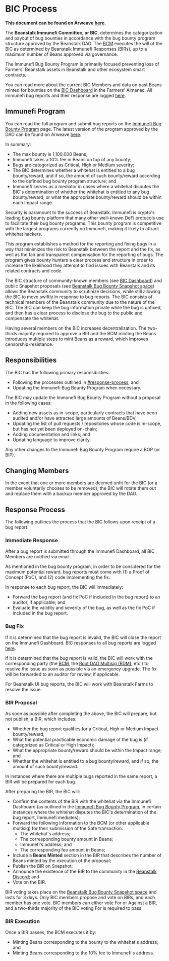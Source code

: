 # BIC Process

**This document can be found on Arweave** [**here**](https://bean.money/bic-process)**.**

The **Beanstalk Immunefi Committee**, **or BIC**, determines the categorization and payout of bug bounties in accordance with the bug bounty program structure approved by the Beanstalk DAO. The [BCM](https://docs.bean.money/bcm-process) executes the will of the BIC as determined by Beanstalk Immunefi Responses (BIRs), up to a maximum number of Beans approved via governance.

The Immunefi Bug Bounty Program is primarily focused preventing loss of Farmers' Beanstalk assets in Beanstalk and other ecosystem smart contracts.

You can read more about the current BIC Members and data on past Beans minted for bounties on the [BIC Dashboard](https://docs.bean.money/almanac/governance/beanstalk/bic-dashboard) in the Farmers' Almanac. All Immunefi bug reports and their response are logged [here](https://community.bean.money/bug-reports).

## Immunefi Program

You can read the full program and submit bug reports on the [Immunefi Bug Bounty Program](https://immunefi.com/bounty/beanstalk) page. The latest version of the program approved by the DAO can be found on Arweave [here](https://bean.money/immunefi).

In summary:

* The max bounty is 1,100,000 Beans;
* Immunefi takes a 10% fee in Beans on top of any bounty;
* Bugs are categorized as Critical, High or Medium severity;
* The BIC determines whether a whitehat is entitled to a bug bounty/reward, and if so, the amount of such bounty/reward according to the defined bug bounty program structure; and
* Immunefi serves as a mediator in cases where a whitehat disputes the BIC's determination of whether the whitehat is entitled to any bug bounty/reward, or what the appropriate bounty/reward should be within each Impact range.

Security is paramount to the success of Beanstalk. Immunefi is crypto's leading bug bounty platform that many other well-known DeFi protocols use to facilitate their bug bounty programs. This bounty program is competitive with the largest programs currently on Immunefi, making it likely to attract whitehat hackers.

This program establishes a method for the reporting and fixing bugs in a way that minimizes the risk to Beanstalk between the report and the fix, as well as the fair and transparent compensation for the reporting of bugs. The program gives bounty hunters a clear process and structure in order to increase the likelihood they attempt to find issues with Beanstalk and its related contracts and code.

The BIC structure of community-known members (see [BIC Dashboard](https://docs.bean.money/almanac/governance/beanstalk/bic-dashboard)) and public Snapshot proposals (see [Beanstalk Bug Bounty Snapshot space](https://snapshot.org/#/beanstalkbugbounty.eth)) allows the Beanstalk community to scrutinize decisions, while still allowing the BIC to move swiftly in response to bug reports. The BIC consists of technical members of the Beanstalk community due to the nature of the BIC. The BIC can keep the bug information private while the bug is unfixed, and then has a clear process to disclose the bug to the public and compensate the whitehat.&#x20;

Having several members on the BIC increases decentralization. The two-thirds majority required to approve a BIR and the BCM minting the Beans introduces multiple steps to mint Beans as a reward, which improves censorship-resistance.

## Responsibilities

The BIC has the following primary responsibilities:

* Following the processes outlined in [#response-process](bic-process.md#response-process "mention"); and
* Updating the Immunefi Bug Bounty Program when necessary.

The BIC may update the Immunefi Bug Bounty Program without a proposal in the following cases:

* Adding new assets as in-scope, particularly contracts that have been audited and/or have attracted large amounts of Beans/BDV;
* Updating the list of pull requests / repositories whose code is in-scope, but has not yet been deployed on-chain;
* Adding documentation and links; and
* Updating language to improve clarity.

Any other changes to the Immunefi Bug Bounty Program require a BOP (or BIP).

## Changing Members

In the event that one or more members are deemed unfit for the BIC (or a member voluntarily chooses to be removed), the BIC will rotate them out and replace them with a backup member approved by the DAO.

## Response Process

The following outlines the process that the BIC follows upon receipt of a bug report.

### Immediate Response

After a bug report is submitted through the Immunefi Dashboard, all BIC Members are notified via email.

As mentioned in the bug bounty program, in order to be considered for the maximum potential reward, bug reports must come with (1) a Proof of Concept (PoC), and (2) code implementing the fix.

In response to each bug report, the BIC will immediately:

* Forward the bug report (and fix PoC if included in the bug report) to an auditor, if applicable; and
* Evaluate the validity and severity of the bug, as well as the fix PoC if included in the bug report.

### Bug Fix

If it is determined that the bug report is invalid, the BIC will close the report on the Immunefi Dashboard. BIC responses to all bug reports are logged [here](https://community.bean.money/bug-reports).

If it is determined that the bug report is valid, the BIC will work with the corresponding party (the [BCM](https://bean.money/bcm-process), the [Root DAO Multisig (RDM)](https://docs.roottoken.org/governance/root-token/rdm-dashboard), etc.) to resolve the issue as soon as possible via an emergency upgrade. The fix will be forwarded to an auditor for review, if applicable.

For Beanstalk UI bug reports, the BIC will work with Beanstalk Farms to resolve the issue.

### BIR Proposal

As soon as possible after completing the above, the BIC will prepare, but not publish, a BIR, which includes:

* Whether the bug report qualifies for a Critical, High or Medium Impact bounty/reward;
* What the potential practicable economic damage of the bug is (if categorized as Critical or High Impact);
* What the appropriate bounty/reward should be within the Impact range; and
* Whether the whitehat is entitled to a bug bounty/reward, and if so, the amount of such bounty/reward.

In instances where there are multiple bugs reported in the same report, a BIR will be prepared for each bug.

After preparing the BIR, the BIC will:

* Confirm the contents of the BIR with the whitehat via the Immunefi Dashboard (as outlined in the [Immunefi Bug Bounty Program](https://immunefi.com/bounty/beanstalk), in certain instances where the whitehat disputes the BIC's determination of the bug report, Immunefi mediates);
* Forward the following information to the BCM (or other applicable multisig) for their submission of the Safe transaction:
  * The whitehat's address;
  * The corresponding bounty amount in Beans;
  * Immunefi's address; and
  * The corresponding fee amount in Beans;
* Include a **Beans Minted** section in the BIR that describes the number of Beans minted by the execution of the proposal;
* Publish the BIR on Snapshot;
* Announce the existence of the BIR to the community in the [Beanstalk Discord](https://discord.gg/beanstalk); and
* Vote on the BIR.

BIR voting takes place on the [Beanstalk Bug Bounty Snapshot space](https://snapshot.org/#/beanstalkbugbounty.eth) and lasts for 3 days. Only BIC members propose and vote on BIRs, and each member has one vote. BIC members can either vote For or Against a BIR, and a two-thirds majority of the BIC voting For is required to pass.

### BIR Execution

Once a BIR passes, the BCM executes it by:

* Minting Beans corresponding to the bounty to the whitehat's address; and
* Minting Beans corresponding to the 10% fee to Immunefi's address.
